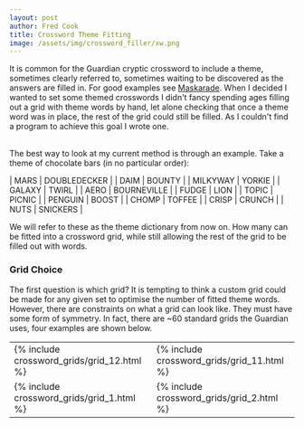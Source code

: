```yaml
---
layout: post
author: Fred Cook
title: Crossword Theme Fitting
image: /assets/img/crossword_filler/xw.png
---
```


It is common for the Guardian cryptic crossword to include a theme, sometimes clearly referred to, sometimes waiting to be discovered as the answers are filled in. For good examples see [Maskarade](https://www.theguardian.com/crosswords/crosswords+profile/maskarade). When I decided I wanted to set some themed crosswords I didn't fancy spending ages filling out a grid with theme words by hand, let alone checking that once a theme word was in place, the rest of the grid could still be filled. As I couldn't find a program to achieve this goal I wrote one.<br/><br/>

The best way to look at my current method is through an example. Take a theme of chocolate bars (in no particular order):

| MARS | DOUBLEDECKER |
| DAIM | BOUNTY |
| MILKYWAY | YORKIE |
| GALAXY | TWIRL |
| AERO | BOURNEVILLE |
| FUDGE | LION |
| TOPIC | PICNIC |
| PENGUIN | BOOST |
| CHOMP | TOFFEE |
| CRISP | CRUNCH |
| NUTS | SNICKERS |

We will refer to these as the theme dictionary from now on. How many can be fitted into a crossword grid, while still allowing the rest of the grid to be filled out with words.

### Grid Choice

The first question is which grid? It is tempting to think a custom grid could be made for any given set to optimise the number of fitted theme words. However, there are constraints on what a grid can look like. They must have some form of symmetry. In fact, there are ~60 standard grids the Guardian uses, four examples are shown below.

<table>
  <tr>
    <td>{% include crossword_grids/grid_12.html %}</td>
    <td>{% include crossword_grids/grid_11.html %}</td>
  </tr>
  <tr>
    <td>{% include crossword_grids/grid_1.html %}</td>
    <td>{% include crossword_grids/grid_2.html %}</td>
  </tr>
</table>
